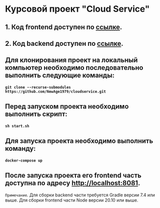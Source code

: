 # Курсовой проект "Cloud Service"

## 1. Код frontend доступен по [ссылке](https://github.com/NewAge1979/cloudservice-frontend/tree/118a8aa3da5595013d553fdfb1d7af2ab955acc7).
## 2. Код backend доступен по [ссылке](https://github.com/NewAge1979/cloudservice-backend/tree/40a9271e7e26253d3026d38106ab7e456f42d904).

## Для клонирования проект на локальный компьютер необходимо последовательно выполнить следующие команды:

#### `git clone --recurse-submodules https://github.com/NewAge1979/cloudservice.git`

## Перед запуском проекта необходимо выполнить скрипт:

#### `sh start.sh`

## Для запуска проекта необходимо выполнить команду:
#### `docker-compose up`

## После запуска проекта его frontend часть доступна по адресу [http://localhost:8081](http://localhost:8081).

`Примечание`. Для сборки backend части требуется Gradle версии 7.4 или выше. Для сборки frontend части Node версии 20.10 или выше.
